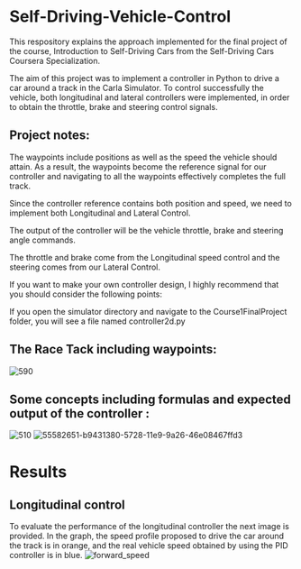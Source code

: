 # Self-Driving-Vehicle-Control

This respository explains the approach implemented for the final project of the course, Introduction to Self-Driving Cars from the Self-Driving Cars Coursera Specialization.

The aim of this project was to implement a controller in Python to drive a car around a track in the Carla Simulator. To control successfully the vehicle, both longitudinal and lateral controllers were implemented, in order to obtain the throttle, brake and steering control signals.

## Project notes:
The waypoints include positions as well as the speed the vehicle should attain. As a result, the waypoints become the reference signal for our controller and navigating to all the waypoints effectively completes the full track.

Since the controller reference contains both position and speed, we need to implement both Longitudinal and Lateral Control.

The output of the controller will be the vehicle throttle, brake and steering angle commands.

The throttle and brake come from the Longitudinal speed control and the steering comes from our Lateral Control.

If you want to make your own controller design, I highly recommend that you should consider the following points:

If you open the simulator directory and navigate to the Course1FinalProject folder, you will see a file named controller2d.py
## The Race Tack including waypoints:
![590](https://user-images.githubusercontent.com/64086951/88724909-27cc9180-d123-11ea-9ba4-1e8712c74add.jpg)

## Some concepts including formulas and expected output of the controller :

![510](https://user-images.githubusercontent.com/64086951/88725848-a413a480-d124-11ea-988a-71a70f8c0d44.jpg)
![55582651-b9431380-5728-11e9-9a26-46e08467ffd3](https://user-images.githubusercontent.com/64086951/88726005-e0df9b80-d124-11ea-9cca-fca55f7fec85.jpg)

# Results
## Longitudinal control
To evaluate the performance of the longitudinal controller the next image is provided. In the graph, the speed profile proposed to drive the car around the track is in orange, and the real vehicle speed obtained by using the PID controller is in blue.
![forward_speed](https://user-images.githubusercontent.com/64086951/88726117-08366880-d125-11ea-95ef-ccf11e29e062.png)
